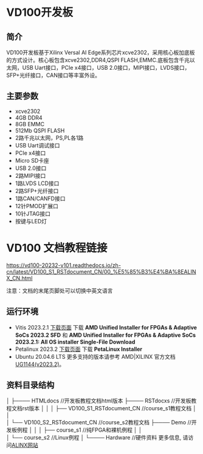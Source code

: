 # VD100开发板
## 简介
VD100开发板基于Xilinx Versal AI Edge系列芯片xcve2302，采用核心板加底板的方式设计。核心板包含xcve2302,DDR4,QSPI FLASH,EMMC.底板包含千兆以太网，USB Uart接口，PCIe x4接口，USB 2.0接口，MIPI接口，LVDS接口，SFP+光纤接口，CAN接口等丰富外设。
## 主要参数
* xcve2302
* 4GB DDR4
* 8GB EMMC
* 512Mb QSPI FLASH
* 2路千兆以太网，PS,PL各1路
* USB Uart调试接口
* PCIe x4接口
* Micro SD卡座
* USB 2.0接口
* 2路MIPI接口
* 1路LVDS LCD接口
* 2路SFP+光纤接口
* 1路CAN/CANFD接口
* 12针PMOD扩展口
* 10针JTAG接口
* 按键与LED灯

# VD100 文档教程链接
https://vd100-20232-v101.readthedocs.io/zh-cn/latest/VD100_S1_RSTdocument_CN/00_%E5%85%B3%E4%BA%8EALINX_CN.html

 注意：文档的末尾页脚处可以切换中英文语言

## 运行环境
* Vitis 2023.2.1 [下载页面](https://www.xilinx.com/support/download/index.html/content/xilinx/en/downloadNav/vitis.html)
下载 **AMD Unified Installer for FPGAs & Adaptive SoCs 2023.2 SFD**  和 **AMD Unified Installer for FPGAs & Adaptive SoCs 2023.2.1: All OS installer Single-File Download**
* Petalinux 2023.2 [下载页面](https://www.xilinx.com/support/download/index.html/content/xilinx/en/downloadNav/embedded-design-tools.html)
下载 **PetaLinux Installer**
* Ubuntu 20.04.6 LTS 更多支持的版本请参考 AMD|XILINX 官方文档[UG1144(v2023.2)](https://docs.xilinx.com/r/en-US/ug1144-petalinux-tools-reference-guide)。
## 资料目录结构
   │
   ├──── HTMLdocs  //开发板教程文档html版本
   ├──── RSTdocxs  //开发板教程文档rst版本
   │	│
   │ 	├── VD100_S1_RSTdocument_CN  //course_s1教程文档
   │ 	│	
   │ 	└── VD100_S2_RSTdocument_CN  //course_s2教程文档
   ├──── Demo  //开发板例程
   │	│
   │ 	├── course_s1  //纯FPGA和裸机例程
   │ 	│	
   │ 	└── course_s2  //Linux例程
   │
   └──── Hardware    //硬件资料
更多信息, 请访问[ALINX网站](https://www.alinx.com)